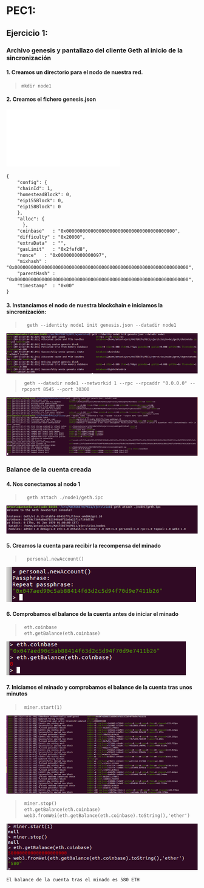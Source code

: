 # PEC1:

## Ejercicio 1: 

### Archivo genesis y pantallazo del cliente Geth al inicio de la sincronización

####  1. Creamos un directorio para el nodo de nuestra red.	
>     mkdir node1

####  2. Creamos el fichero genesis.json

![genesis.json](./genesis.json)
>
	{
	    "config": {
		"chainId": 1,
		"homesteadBlock": 0,
		"eip155Block": 0,
		"eip158Block": 0
	    },
	    "alloc": {
	      },
	    "coinbase"   : "0x0000000000000000000000000000000000000000",
	    "difficulty" : "0x20000",
	    "extraData"  : "",
	    "gasLimit"   : "0x2fefd8",
	    "nonce"   : "0x0000000000000097",
	    "mixhash" : "0x0000000000000000000000000000000000000000000000000000000000000000",
	    "parentHash" : "0x0000000000000000000000000000000000000000000000000000000000000000",
	    "timestamp"  : "0x00"
	}
	

####  3. Instanciamos el nodo de nuestra blockchain e iniciamos la sincronización:
       
>       geth --identity node1 init genesis.json --datadir node1
  
  ![img1](./images/instancia1.png)

>      geth --datadir node1 --networkid 1 --rpc --rpcaddr "0.0.0.0" --rpcport 8545 --port 30300
    
   ![img2](./images/synchro1.png)



### Balance de la cuenta creada

####  4. Nos conectamos al nodo 1 
>       geth attach ./node1/geth.ipc
   
   ![img3](./images/connect_node1.png)

####  5. Creamos la cuenta para recibir la recompensa del minado

>       personal.newAccount()
   
   ![img4](./images/newAccount.png)
  
####  6. Comprobamos el balance de la cuenta antes de iniciar  el minado 
>      eth.coinbase 
>      eth.getBalance(eth.coinbase)
   
   ![img5](./images/balance_before_mining.png)

####  7. Iniciamos el minado y comprobamos el balance de la cuenta tras unos minutos
>      miner.start(1)
 
   ![img6](./images/mining1.png)

>      miner.stop()
>      eth.getBalance(eth.coinbase)
>      web3.fromWei(eth.getBalance(eth.coinbase).toString(),'ether') 
     
   ![img7](./images/balance_after_mining.png)
   
~~~ 
El balance de la cuenta tras el minado es 580 ETH
~~~

